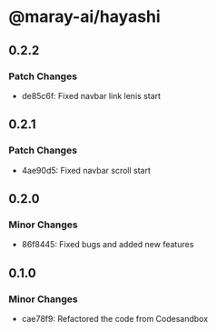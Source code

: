 # @maray-ai/hayashi

## 0.2.2

### Patch Changes

- de85c6f: Fixed navbar link lenis start

## 0.2.1

### Patch Changes

- 4ae90d5: Fixed navbar scroll start

## 0.2.0

### Minor Changes

- 86f8445: Fixed bugs and added new features

## 0.1.0

### Minor Changes

- cae78f9: Refactored the code from Codesandbox
